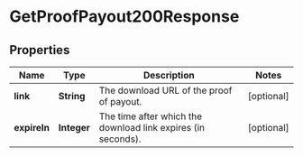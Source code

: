 

# GetProofPayout200Response


## Properties

| Name | Type | Description | Notes |
|------------ | ------------- | ------------- | -------------|
|**link** | **String** | The download URL of the proof of payout. |  [optional] |
|**expireIn** | **Integer** | The time after which the download link expires (in seconds). |  [optional] |



